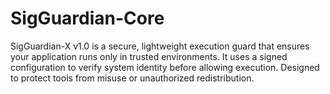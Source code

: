 # SigGuardian-Core
SigGuardian-X v1.0 is a secure, lightweight execution guard that ensures your application runs only in trusted environments. It uses a signed configuration to verify system identity before allowing execution. Designed to protect tools from misuse or unauthorized redistribution.
